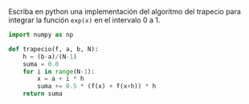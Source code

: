 Escriba en python una implementación del algoritmo del trapecio para integrar
la función `exp(x)` en el intervalo 0 a 1.

```python
import numpy as np

def trapecio(f, a, b, N):
    h = (b-a)/(N-1)
    suma = 0.0
    for i in range(N-1):
        x = a + i * h 
        suma += 0.5 * (f(x) + f(x+h)) * h
    return suma
```




